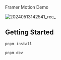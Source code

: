 Framer Motion Demo

![20240513142541_rec_](https://github.com/DDMeaqua/framer-motion-demo/assets/110169811/f99757b6-5bd3-4f06-9279-7c84374a42b5)


## Getting Started

```bash
pnpm install

pnpm dev
```
